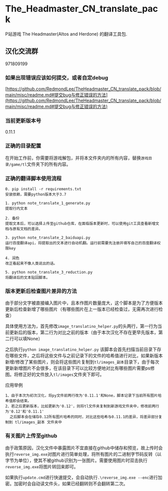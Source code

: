 # The_Headmaster_CN_translate_pack
P站游戏 The Headmaster(Altos and Herdone) 的翻译工具包.

## 汉化交流群

971809199

### 如果出现错误应该如何提交，或者自定debug
[https://github.com/RedmondLee/TheHeadmaster_CN_translate_pack/blob/main/misc/readme.md#提交bug与修正错误的方法](https://github.com/RedmondLee/TheHeadmaster_CN_translate_pack/blob/main/misc/readme.md#提交bug与修正错误的方法)

### 当前更新版本号
0.11.1

### 正确的目录配置
在开始工作前，你需要将游戏解包，并将本文件夹内的所有内容，替换`游戏目录/game/tl`文件夹下的所有内容。

### 正确的翻译脚本使用流程
```
0. pip install -r requirements.txt
安装依赖，需要python版本大于3.7

1. python note_translate_1_generate.py
提取行内文本

2. 备份
提取文本后，可以选择上传至github仓库，在面临版本更新时，可以使用git工具查看新增文档与原有文档的差异。

3. python note_translate_2_baiduapi.py
运行百度翻译api，将提取出的文本进行自动机翻。运行前需要先注册并填写自己的百度翻译权限key

4. 润色
改正看起来不像人类说出的话。

5. python note_translate_3_reduction.py
将翻译后的文本贴回脚本。
```

### 版本更新后检查图片差异的方法

由于部分文字被直接编入图片中，且本作图片数量庞大，这个脚本是为了方便版本更新后检查新增了哪些图片（有哪些图片在上一版本已经检查过，无需再次进行检查）

具体使用方法为，首先修改`image_translatino_helper.py`的头两行，第一行为当前更新后的版本，第二行为对比之前的版本（由于本次汉化不存在更早先版本，第二行可以填None）

之后执行`python image_translatino_helper.py`
该脚本会首先扫描当前目录下存在哪些文件，之后将这些文件与之前记录下的文件的哈希值进行对比，如果新版本新增/修改了某些图片，则会将这些图片复制到`tl/images_副本`目录下，由于每次更新新增图片不会很多，在该目录下可以比较方便地对比有哪些图片需要ps修图。将修正好的文件放入`tl/images`文件夹下即可。

应用举例 
```
1、由于本次为初次汉化，将py文件前两行改为'0.11.1'和None，脚本记录下当前所有图片哈希值即会结束。
2、若之后更新版本，比如更新为'0.12'，则将tl文件夹复制到新游戏文件夹中，修改前两行为'0.12'和'0.11.1'
  之后脚本会在储存0.12所有图片哈希的同时，对比这些哈希与0.11.1的差异，将差异部分复制到 tl/images_副本 文件夹中
```

### 有关图片上传至github

由于政策原因，汉化文件中暴露图片不宜直接在github中储存和预览，故上传时会执行`reverse_img.exe`对图片进行简单处理，将所有图片的二进制字节码反转（以字节为单位），使其不被github识别为一张图片。需要使用图片时双击执行`reverse_img.exe`将图片转回来即可。

如果执行`update.cmd`进行快速提交，会自动执行`.\reverse_img.exe --enc`进行加密。加密时会自动读文件头，如果已经翻转则不会翻转第二次。
